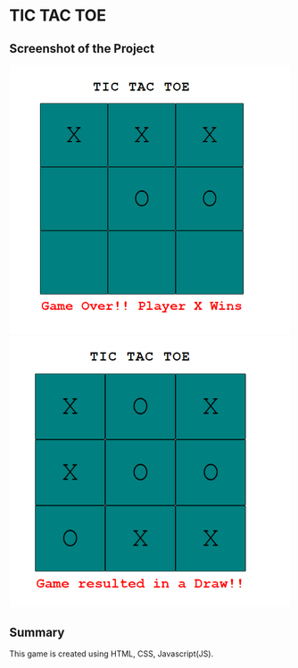 # TIC TAC TOE

## Screenshot of the Project
![X wins](./PlayerX_wins.png)
![Game Draw](./gameDraw.png)


## Summary
This game is created using HTML, CSS, Javascript(JS). 